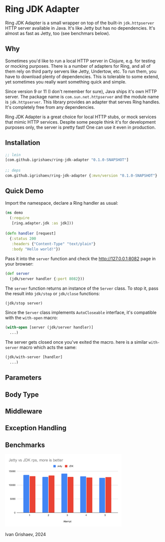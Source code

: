 # Ring JDK Adapter

Ring JDK Adapter is a small wrapper on top of the built-in `jdk.httpserver` HTTP
server available in Java. It's like Jetty but has no dependencies. It's almost
as fast as Jetty, too (see benchmars below).

## Why

Sometimes you'd like to run a local HTTP server in Clojure, e.g. for testing or
mocking purposes. There is a number of adapters for Ring, and all of them rely
on third party servers like Jetty, Undertow, etc. To run them, you have to
download plenty of dependencies. This is tolerable to some extend, yet sometimes
you really want something quick and simple.

Since version 9 or 11 (I don't remember for sure), Java ships it's own HTTP
server. The package name is `com.sun.net.httpserver` and the module name is
`jdk.httpserver`. This library provides an adapter that serves Ring
handles. It's completely free from any dependencies.

Ring JDK Adapter is a great choice for local HTTP stubs, or mock services that
mimic HTTP services. Despite some people think it's for development purposes
only, the server is pretty fast! One can use it even in production.

## Installation

~~~clojure
;; lein
[com.github.igrishaev/ring-jdk-adapter "0.1.0-SNAPSHOT"]

;; deps
com.github.igrishaev/ring-jdk-adapter {:mvn/version "0.1.0-SNAPSHOT"}
~~~

## Quick Demo

Import the namespace, declare a Ring handler as usual:

~~~clojure
(ns demo
  (:require
   [ring.adapter.jdk :as jdk]))

(defn handler [request]
  {:status 200
   :headers {"Content-Type" "text/plain"}
   :body "Hello world!"})
~~~

Pass it into the `server` function and check the http://127.0.0.1:8082 page in
your browser:

~~~clojure
(def server
  (jdk/server handler {:port 8082}))
~~~

The `server` function returns an instance of the `Server` class. To stop it,
pass the result into `jdk/stop` or `jdk/close` functions:

~~~clojure
(jdk/stop server)
~~~

Since the `Server` class implements `AutoCloseable` interface, it's compatible
with the `with-open` macro:

~~~clojure
(with-open [server (jdk/server handler)]
  ...)
~~~

The server gets closed once you've exited the macro. here is a similar
`with-server` macro which acts the same:

~~~clojure
(jdk/with-server [handler]
  ...)
~~~

## Parameters

## Body Type

## Middleware

## Exception Handling

## Benchmarks

<img src="media/chart_1.svg" width=75% height=auto>

Ivan Grishaev, 2024
